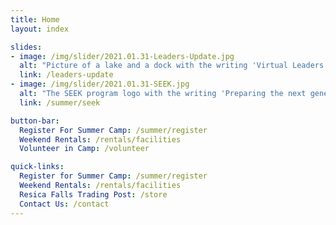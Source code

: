 ```yaml
---
title: Home
layout: index

slides:
- image: /img/slider/2021.01.31-Leaders-Update.jpg
  alt: "Picture of a lake and a dock with the writing 'Virtual Leaders Update'"
  link: /leaders-update
- image: /img/slider/2021.01.31-SEEK.jpg
  alt: "The SEEK program logo with the writing 'Preparing the next generation of camp staff'"
  link: /summer/seek

button-bar:
  Register For Summer Camp: /summer/register
  Weekend Rentals: /rentals/facilities
  Volunteer in Camp: /volunteer

quick-links:
  Register for Summer Camp: /summer/register
  Weekend Rentals: /rentals/facilities
  Resica Falls Trading Post: /store
  Contact Us: /contact
---
```

